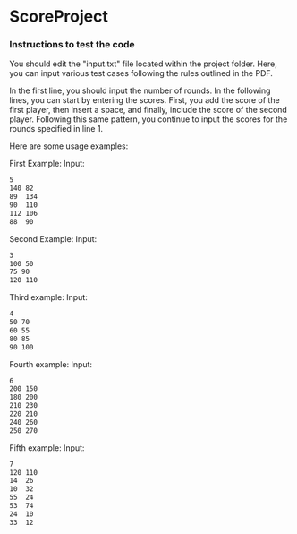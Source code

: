 # ScoreProject

### Instructions to test the code 
You should edit the "input.txt" file located within the project folder. Here, you can input various test cases following the rules outlined in the PDF.

In the first line, you should input the number of rounds. In the following lines, you can start by entering the scores. First, you add the score of the first player, then insert a space, and finally, include the score of the second player. Following this same pattern, you continue to input the scores for the rounds specified in line 1.

Here are some usage examples:

First Example:
Input:
```sh
5
140 82
89  134
90  110
112 106
88  90
```

Second Example:
Input:
```sh
3
100 50
75 90
120 110
```

Third example:
Input:
```sh
4
50 70
60 55
80 85
90 100
```

Fourth example:
Input:
```sh
6
200 150
180 200
210 230
220 210
240 260
250 270
```

Fifth example:
Input:
```sh
7
120 110
14  26
10  32
55  24
53  74
24  10
33  12
```
